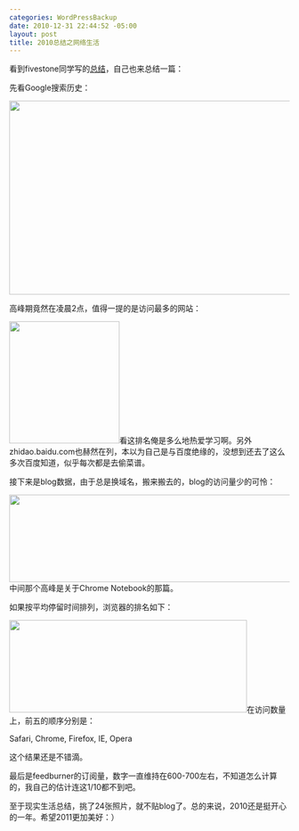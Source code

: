 ```yaml
--- 
categories: WordPressBackup
date: 2010-12-31 22:44:52 -05:00
layout: post
title: 2010总结之网络生活
---
```

看到fivestone同学写的<a href="http://blog.fivestone.info/?p=740" target="_blank">总结</a>，自己也来总结一篇：
<!--more-->
先看Google搜索历史：

<img class="aligncenter size-full wp-image-4541" title="Screen shot 2010-12-31 at 9.48.15 PM" src="http://ztnote.com/wp-content/uploads/2010/12/Screen-shot-2010-12-31-at-9.48.15-PM.png" alt="" width="550" height="348" />

高峰期竟然在凌晨2点，值得一提的是访问最多的网站：

<img class="aligncenter size-full wp-image-4543" title="Screen shot 2010-12-31 at 9.48.34 PM" src="http://ztnote.com/wp-content/uploads/2010/12/Screen-shot-2010-12-31-at-9.48.34-PM.png" alt="" width="198" height="219" />看这排名俺是多么地热爱学习啊。另外zhidao.baidu.com也赫然在列，本以为自己是与百度绝缘的，没想到还去了这么多次百度知道，似乎每次都是去偷菜谱。

接下来是blog数据，由于总是换域名，搬来搬去的，blog的访问量少的可怜：

<img class="aligncenter size-full wp-image-4544" title="Screen shot 2010-12-31 at 9.54.37 PM" src="http://ztnote.com/wp-content/uploads/2010/12/Screen-shot-2010-12-31-at-9.54.37-PM.png" alt="" width="621" height="157" />中间那个高峰是关于Chrome Notebook的那篇。

如果按平均停留时间排列，浏览器的排名如下：

<img class="aligncenter size-full wp-image-4546" title="Screen shot 2010-12-31 at 9.57.52 PM" src="http://ztnote.com/wp-content/uploads/2010/12/Screen-shot-2010-12-31-at-9.57.52-PM.png" alt="" width="427" height="166" />在访问数量上，前五的顺序分别是：

Safari, Chrome, Firefox, IE, Opera

这个结果还是不错滴。

最后是feedburner的订阅量，数字一直维持在600-700左右，不知道怎么计算的，我自己的估计连这1/10都不到吧。

至于现实生活总结，挑了24张照片，就不贴blog了。总的来说，2010还是挺开心的一年。希望2011更加美好：）
